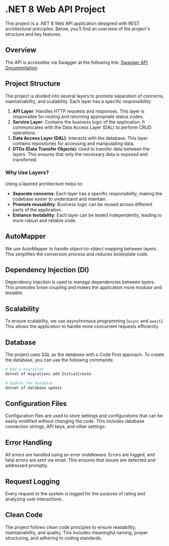 # .NET 8 Web API Project

This project is a .NET 8 Web API application designed with REST architectural principles. Below, you'll find an overview of the project's structure and key features.

## Overview

The API is accessible via Swagger at the following link: [Swagger API Documentation](https://localhost:7254/swagger/v1/swagger.json).

## Project Structure

The project is divided into several layers to promote separation of concerns, maintainability, and scalability. Each layer has a specific responsibility:

1. **API Layer**: Handles HTTP requests and responses. This layer is responsible for routing and returning appropriate status codes.
2. **Service Layer**: Contains the business logic of the application. It communicates with the Data Access Layer (DAL) to perform CRUD operations.
3. **Data Access Layer (DAL)**: Interacts with the database. This layer contains repositories for accessing and manipulating data.
4. **DTOs (Data Transfer Objects)**: Used to transfer data between the layers. This ensures that only the necessary data is exposed and transferred.

### Why Use Layers?

Using a layered architecture helps to:
- **Separate concerns**: Each layer has a specific responsibility, making the codebase easier to understand and maintain.
- **Promote reusability**: Business logic can be reused across different parts of the application.
- **Enhance testability**: Each layer can be tested independently, leading to more robust and reliable code.

## AutoMapper

We use AutoMapper to handle object-to-object mapping between layers. This simplifies the conversion process and reduces boilerplate code.

## Dependency Injection (DI)

Dependency Injection is used to manage dependencies between layers. This promotes loose coupling and makes the application more modular and testable.

## Scalability

To ensure scalability, we use asynchronous programming (`async` and `await`). This allows the application to handle more concurrent requests efficiently.

## Database

The project uses SQL as the database with a Code First approach. To create the database, you can use the following commands:

```bash
# Add a migration
dotnet ef migrations add InitialCreate

# Update the database
dotnet ef database update
```

## Configuration Files

Configuration files are used to store settings and configurations that can be easily modified without changing the code. This includes database connection strings, API keys, and other settings.

## Error Handling

All errors are handled using an error middleware. Errors are logged, and fatal errors are sent via email. This ensures that issues are detected and addressed promptly.

## Request Logging

Every request to the system is logged for the purpose of rating and analyzing user interactions.

## Clean Code

The project follows clean code principles to ensure readability, maintainability, and quality. This includes meaningful naming, proper structuring, and adhering to coding standards.
